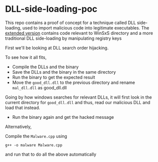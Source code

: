 # DLL-side-loading-poc
This repo contains a proof of concept for a technique called DLL side-loading, used to import malicious code into legitimate executables. The [extended version](https://github.com/pUrGe12/DLL-side-loading-poc/tree/main/extended) contains code relevant to WinSxS directory and a more traditional DLL side-loading by manipulating registry keys 

First we'll be looking at DLL search order hijacking.

To see how it all fits,

- Compile the DLLs and the binary
- Save the DLLs and the binary in the same directory
- Run the binary to get the expected result
- Move the `good_dll.dll` to the previous directory and rename `mal_dll.dll` as good_dll.dll

Going by how windows searches for relevant DLLs, it will first look in the current directory for `good_dll.dll` and thus, read our malicious DLL and load that instead.

- Run the binary again and get the hacked message

Alternatively,

Compile the `Malware.cpp` using

    g++ -o malware Malware.cpp
and run that to do all the above automatically


